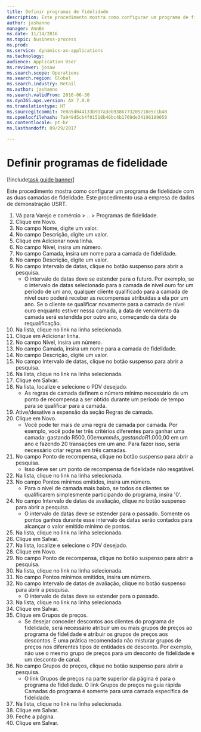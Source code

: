 ```yaml
--- 
title: Definir programas de fidelidade
description: Este procedimento mostra como configurar um programa de fidelidade com as duas camadas de fidelidade.
author: jashanno
manager: AnnBe
ms.date: 11/14/2016
ms.topic: business-process
ms.prod: 
ms.service: dynamics-ax-applications
ms.technology: 
audience: Application User
ms.reviewer: josaw
ms.search.scope: Operations
ms.search.region: Global
ms.search.industry: Retail
ms.author: jashanno
ms.search.validFrom: 2016-06-30
ms.dyn365.ops.version: AX 7.0.0
ms.translationtype: HT
ms.sourcegitcommit: 7e0a5d044133b917a3eb9386773205218e5c1b40
ms.openlocfilehash: 7a949d5cb4f01518b46bc4b1769de34196109050
ms.contentlocale: pt-br
ms.lasthandoff: 09/29/2017

---
```

# <a name="define-loyalty-programs"></a>Definir programas de fidelidade

[!include[task guide banner](../includes/task-guide-banner.md)]

Este procedimento mostra como configurar um programa de fidelidade com as duas camadas de fidelidade. Este procedimento usa a empresa de dados de demonstração USRT.

1. Vá para Varejo e comércio > .. > Programas de fidelidade.
2. Clique em Novo.
3. No campo Nome, digite um valor.
4. No campo Descrição, digite um valor.
5. Clique em Adicionar nova linha.
6. No campo Nível, insira um número.
7. No campo Camada, insira um nome para a camada de fidelidade.
8. No campo Descrição, digite um valor.
9. No campo Intervalo de datas, clique no botão suspenso para abrir a pesquisa.
    * O intervalo de datas deve se estender para o futuro. Por exemplo, se o intervalo de datas selecionado para a camada de nível ouro for um período de um ano, qualquer cliente qualificado para a camada de nível ouro poderá receber as recompensas atribuídas a ela por um ano. Se o cliente se qualificar novamente para a camada de nível ouro enquanto estiver nessa camada, a data de vencimento da camada será estendida por outro ano, começando da data de requalificação.  
10. Na lista, clique no link na linha selecionada.
11. Clique em Adicionar linha.
12. No campo Nível, insira um número.
13. No campo Camada, insira um nome para a camada de fidelidade.
14. No campo Descrição, digite um valor.
15. No campo Intervalo de datas, clique no botão suspenso para abrir a pesquisa.
16. Na lista, clique no link na linha selecionada.
17. Clique em Salvar.
18. Na lista, localize e selecione o PDV desejado.
    * As regras de camada definem o número mínimo necessário de um ponto de recompensa a ser obtido durante um período de tempo para se qualificar para a camada.  
19. Ative/desative a expansão da seção Regras de camada.
20. Clique em Novo.
    * Você pode ter mais de uma regra de camada por camada. Por exemplo, você pode ter três critérios diferentes para ganhar uma camada: gastando R$500,00 em um mês, gastando R$1.000,00 em um ano e fazendo 20 transações em um ano. Para fazer isso, seria necessário criar regras em três camadas.  
21. No campo Ponto de recompensa, clique no botão suspenso para abrir a pesquisa.
    * Isso deve ser um ponto de recompensa de fidelidade não resgatável.  
22. Na lista, clique no link na linha selecionada.
23. No campo Pontos mínimos emitidos, insira um número.
    * Para o nível de camada mais baixo, se todos os clientes se qualificarem simplesmente participando do programa, insira '0'.  
24. No campo Intervalo de datas de avaliação, clique no botão suspenso para abrir a pesquisa.
    * O intervalo de datas deve se estender para o passado. Somente os pontos ganhos durante esse intervalo de datas serão contados para alcançar o valor emitido mínimo de pontos.  
25. Na lista, clique no link na linha selecionada.
26. Clique em Salvar.
27. Na lista, localize e selecione o PDV desejado.
28. Clique em Novo.
29. No campo Ponto de recompensa, clique no botão suspenso para abrir a pesquisa.
30. Na lista, clique no link na linha selecionada.
31. No campo Pontos mínimos emitidos, insira um número.
32. No campo Intervalo de datas de avaliação, clique no botão suspenso para abrir a pesquisa.
    * O intervalo de datas deve se estender para o passado.  
33. Na lista, clique no link na linha selecionada.
34. Clique em Salvar.
35. Clique em Grupos de preços.
    * Se desejar conceder descontos aos clientes do programa de fidelidade, será necessário atribuir um ou mais grupos de preços ao programa de fidelidade e atribuir os grupos de preços aos descontos. É uma prática recomendada não misturar grupos de preços nos diferentes tipos de entidades de desconto.  Por exemplo, não use o mesmo grupo de preços para um desconto de fidelidade e um desconto de canal.  
36. No campo Grupos de preços, clique no botão suspenso para abrir a pesquisa.
    * O link Grupos de preços na parte superior da página é para o programa de fidelidade. O link Grupos de preços na guia rápida Camadas do programa é somente para uma camada específica de fidelidade.  
37. Na lista, clique no link na linha selecionada.
38. Clique em Salvar.
39. Feche a página.
40. Clique em Salvar.


